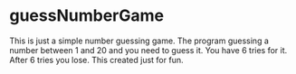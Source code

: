 # guessNumberGame
This is just a simple number guessing game. 
The program guessing a number between 1 and 20 and you need to guess it.
You have 6 tries for it. After 6 tries you lose.
This created just for fun. 
